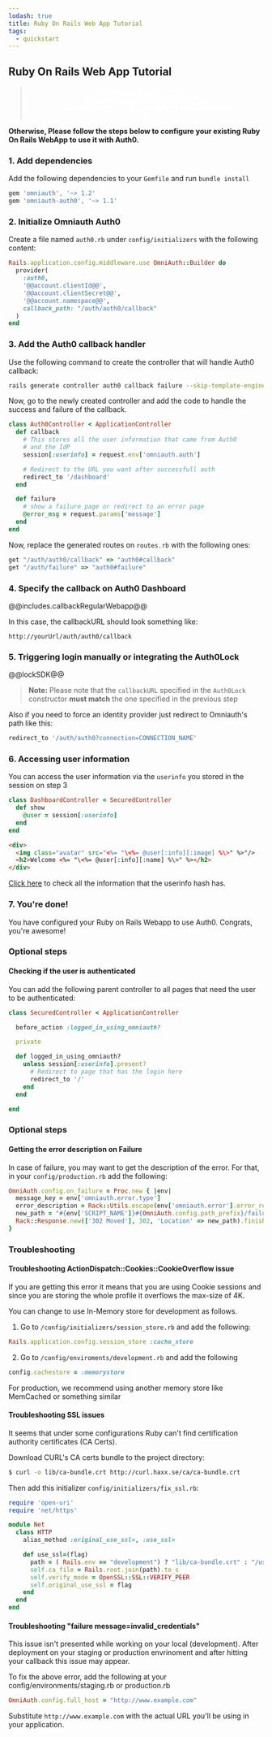 ```yaml
---
lodash: true
title: Ruby On Rails Web App Tutorial
tags:
  - quickstart
---
```


## Ruby On Rails Web App Tutorial

<div class="package" style="text-align: center;">
  <blockquote>
    <a href="/omniauth-auth0/master/create-package?path=examples/ruby-on-rails-webapp&type=server@@account.clientParam@@" class="btn btn-lg btn-success btn-package" style="text-transform: uppercase; color: white">
      <span style="display: block">Download a Seed project</span>
      <% if (account.userName) { %>
      <span class="smaller" style="display:block; font-size: 11px">with your Auth0 API Keys already set and configured</span>
      <% } %>
    </a>
  </blockquote>
</div>

**Otherwise, Please follow the steps below to configure your existing Ruby On Rails WebApp to use it with Auth0.**

### 1. Add dependencies

Add the following dependencies to your `Gemfile` and run `bundle install`

```js
gem 'omniauth', '~> 1.2'
gem 'omniauth-auth0', '~> 1.1'
```

### 2. Initialize Omniauth Auth0

Create a file named `auth0.rb` under `config/initializers` with the following content:

```ruby
Rails.application.config.middleware.use OmniAuth::Builder do
  provider(
    :auth0,
    '@@account.clientId@@',
    '@@account.clientSecret@@',
    '@@account.namespace@@',
    callback_path: "/auth/auth0/callback"
  )
end
```

### 3. Add the Auth0 callback handler

Use the following command to create the controller that will handle Auth0 callback:

```bash
rails generate controller auth0 callback failure --skip-template-engine --skip-assets
```

Now, go to the newly created controller and add the code to handle the success and failure of the callback.

```ruby
class Auth0Controller < ApplicationController
  def callback
    # This stores all the user information that came from Auth0
    # and the IdP
    session[:userinfo] = request.env['omniauth.auth']

    # Redirect to the URL you want after successfull auth
    redirect_to '/dashboard'
  end

  def failure
    # show a failure page or redirect to an error page
    @error_msg = request.params['message']
  end
end
```

Now, replace the generated routes on `routes.rb` with the following ones:

```ruby
get "/auth/auth0/callback" => "auth0#callback"
get "/auth/failure" => "auth0#failure"
```

### 4. Specify the callback on Auth0 Dashboard

@@includes.callbackRegularWebapp@@

In this case, the callbackURL should look something like:

```
http://yourUrl/auth/auth0/callback
```
### 5. Triggering login manually or integrating the Auth0Lock

@@lockSDK@@

> **Note:** Please note that the `callbackURL` specified in the `Auth0Lock` constructor **must match** the one specified in the previous step

Also if you need to force an identity provider just redirect to Omniauth's path like this:

```ruby
redirect_to '/auth/auth0?connection=CONNECTION_NAME'
```

### 6. Accessing user information

You can access the user information via the `userinfo` you stored in the session on step 3

```ruby
class DashboardController < SecuredController
  def show
    @user = session[:userinfo]
  end
end
```

```html
<div>
  <img class="avatar" src="<%= "\<%= @user[:info][:image] %\>" %>"/>
  <h2>Welcome <%= "\<%= @user[:info][:name] %\>" %></h2>
</div>
```

[Click here](https://github.com/intridea/omniauth/wiki/Auth-Hash-Schema) to check all the information that the userinfo hash has.

### 7. You're done!

You have configured your Ruby on Rails Webapp to use Auth0. Congrats, you're awesome!

### Optional steps

#### Checking if the user is authenticated

You can add the following parent controller to all pages that need the user to be authenticated:

```ruby
class SecuredController < ApplicationController

  before_action :logged_in_using_omniauth?

  private

  def logged_in_using_omniauth?
    unless session[:userinfo].present?
      # Redirect to page that has the login here
      redirect_to '/'
    end
  end

end
```

### Optional steps
#### Getting the error description on Failure

In case of failure, you may want to get the description of the error. For that, in your `config/production.rb` add the following:

```ruby
OmniAuth.config.on_failure = Proc.new { |env|
  message_key = env['omniauth.error.type']
  error_description = Rack::Utils.escape(env['omniauth.error'].error_reason)
  new_path = "#{env['SCRIPT_NAME']}#{OmniAuth.config.path_prefix}/failure?message=#{message_key}&error_description=#{error_description}"
  Rack::Response.new(['302 Moved'], 302, 'Location' => new_path).finish
}
```

### Troubleshooting

#### Troubleshooting ActionDispatch::Cookies::CookieOverflow issue

If you are getting this error it means that you are using Cookie sessions and since you are storing the whole profile it overflows the max-size of 4K.

You can change to use In-Memory store for development as follows.

1. Go to `/config/initializers/session_store.rb` and add the following:

```ruby
Rails.application.config.session_store :cache_store
```
2. Go to `/config/enviroments/development.rb` and add the following

```ruby
config.cachestore = :memorystore
```

For production, we recommend using another memory store like MemCached or something similar

#### Troubleshooting SSL issues

It seems that under some configurations Ruby can't find certification authority certificates (CA Certs).

Download CURL's CA certs bundle to the project directory:

```bash
$ curl -o lib/ca-bundle.crt http://curl.haxx.se/ca/ca-bundle.crt
```

Then add this initializer `config/initializers/fix_ssl.rb`:

```ruby
require 'open-uri'
require 'net/https'

module Net
  class HTTP
    alias_method :original_use_ssl=, :use_ssl=

    def use_ssl=(flag)
      path = ( Rails.env == "development") ? "lib/ca-bundle.crt" : "/usr/lib/ssl/certs/ca-certificates.crt"
      self.ca_file = Rails.root.join(path).to_s
      self.verify_mode = OpenSSL::SSL::VERIFY_PEER
      self.original_use_ssl = flag
    end
  end
end
```
#### Troubleshooting "failure message=invalid_credentials"

This issue isn't presented while working on your local (development). After deployment on your staging or production envrinoment and after hitting your callback this issue may appear.

To fix the above error, add the following at your config/environments/staging.rb or production.rb

```ruby
OmniAuth.config.full_host = "http://www.example.com"
```

Substitute `http://www.example.com` with the actual URL you'll be using in your application.
